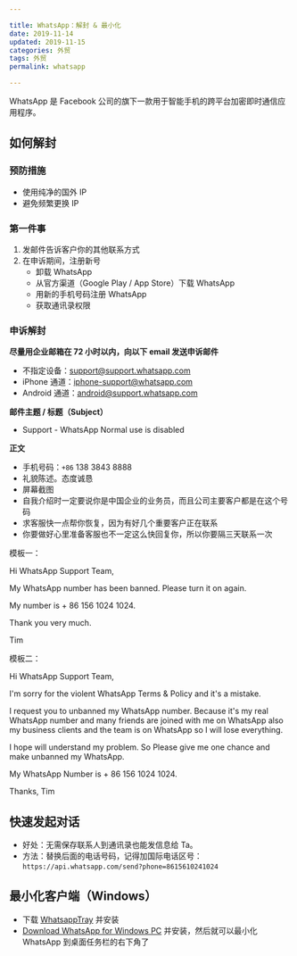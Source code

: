 ```yaml
---

title: WhatsApp：解封 & 最小化
date: 2019-11-14    
updated: 2019-11-15  
categories: 外贸     
tags: 外贸  
permalink: whatsapp

---
```


WhatsApp 是 Facebook 公司的旗下一款用于智能手机的跨平台加密即时通信应用程序。

<!-- more -->

## 如何解封

### 预防措施

- 使用纯净的国外 IP
- 避免频繁更换 IP


### 第一件事

1. 发邮件告诉客户你的其他联系方式
2. 在申诉期间，注册新号
	- 卸载 WhatsApp
	- 从官方渠道（Google Play / App Store）下载 WhatsApp
	- 用新的手机号码注册 WhatsApp
	- 获取通讯录权限

### 申诉解封

**尽量用企业邮箱在 72 小时以内，向以下 email 发送申诉邮件**

- 不指定设备：support@support.whatsapp.com
- iPhone 通道：iphone-support@whatsapp.com
- Android 通道：android@support.whatsapp.com



**邮件主题 / 标题（Subject）**

- Support - WhatsApp Normal use is disabled



**正文**

- 手机号码：`+86` 138 3843 8888
- 礼貌陈述。态度诚恳
- 屏幕截图
- 自我介绍时一定要说你是中国企业的业务员，而且公司主要客户都是在这个号码
- 求客服快一点帮你恢复，因为有好几个重要客户正在联系
- 你要做好心里准备客服也不一定这么快回复你，所以你要隔三天联系一次



模板一：

Hi WhatsApp Support Team,

My WhatsApp number has been banned. Please turn it on again. 

My number is + 86 156 1024 1024.

Thank you very much. 

Tim



模板二：

Hi WhatsApp Support Team,

I'm sorry for the violent WhatsApp Terms & Policy and it's a mistake.

I request you to unbanned my WhatsApp number. Because it's my real
WhatsApp number and many friends are joined with me on WhatsApp also my business clients and the team is on WhatsApp so I will lose everything. 

I hope will understand my problem. So Please give me one chance and make unbanned my WhatsApp.

My WhatsApp Number is + 86 156 1024 1024.

Thanks,
Tim




## 快速发起对话

- 好处：无需保存联系人到通讯录也能发信息给 Ta。
- 方法：替换后面的电话号码，记得加国际电话区号：
  `https://api.whatsapp.com/send?phone=8615610241024`


## 最小化客户端（Windows）

- 下载 [WhatsappTray](https://github.com/D4koon/WhatsappTray/releases) 并安装
- [Download WhatsApp for Windows PC](https://www.whatsapp.com/download) 并安装，然后就可以最小化 WhatsApp 到桌面任务栏的右下角了